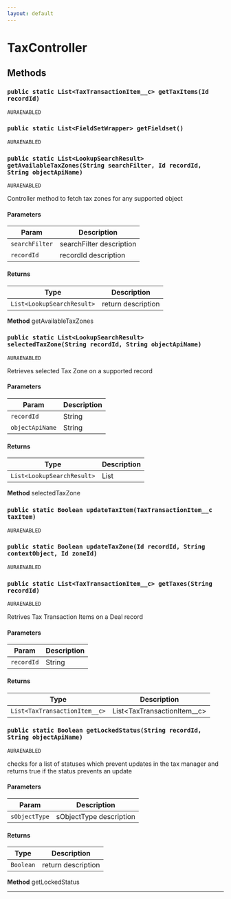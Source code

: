 ```yaml
---
layout: default
---
```

# TaxController
## Methods
### `public static List<TaxTransactionItem__c> getTaxItems(Id recordId)`

`AURAENABLED`
### `public static List<FieldSetWrapper> getFieldset()`

`AURAENABLED`
### `public static List<LookupSearchResult> getAvailableTaxZones(String searchFilter, Id recordId, String objectApiName)`

`AURAENABLED`

Controller method to fetch tax zones for any supported object

#### Parameters

|Param|Description|
|---|---|
|`searchFilter`|searchFilter description|
|`recordId`|recordId description|

#### Returns

|Type|Description|
|---|---|
|`List<LookupSearchResult>`|return description|


**Method** getAvailableTaxZones

### `public static List<LookupSearchResult> selectedTaxZone(String recordId, String objectApiName)`

`AURAENABLED`

Retrieves selected Tax Zone on a supported record

#### Parameters

|Param|Description|
|---|---|
|`recordId`|String|
|`objectApiName`|String|

#### Returns

|Type|Description|
|---|---|
|`List<LookupSearchResult>`|List<LookupSearchResult>|


**Method** selectedTaxZone

### `public static Boolean updateTaxItem(TaxTransactionItem__c taxItem)`

`AURAENABLED`
### `public static Boolean updateTaxZone(Id recordId, String contextObject, Id zoneId)`

`AURAENABLED`
### `public static List<TaxTransactionItem__c> getTaxes(String recordId)`

`AURAENABLED`

Retrives Tax Transaction Items on a Deal record

#### Parameters

|Param|Description|
|---|---|
|`recordId`|String|

#### Returns

|Type|Description|
|---|---|
|`List<TaxTransactionItem__c>`|List<TaxTransactionItem__c>|

### `public static Boolean getLockedStatus(String recordId, String objectApiName)`

`AURAENABLED`

checks for a list of statuses which prevent updates in the tax manager and returns true if the status prevents an update

#### Parameters

|Param|Description|
|---|---|
|`sObjectType`|sObjectType description|

#### Returns

|Type|Description|
|---|---|
|`Boolean`|return description|


**Method** getLockedStatus

---
